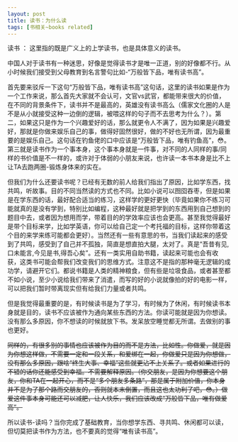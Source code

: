 ```yaml
---
layout: post
title: 读书：为什么读
tags: [书相关~books related]
---
```



读书 ： 这里指的既是广义上的上学读书，也是具体意义的读书。

中国人对于读书有一种迷思，好像是觉得读书才是唯一正道，别的好像都不行。从小时候我们接受到父母教育到名言警句比如-“万般皆下品，唯有读书高”。

首先要来驳斥一下这句“万般皆下品，唯有读书高”这句话，这里的读书如果是作为一个工作来说，那么首先大家就不会认可，文官vs武官，都能带来很大的价值，在不同的背景条件下，读书并不是最高的，英雄没有读书高么（儒家文化圈的人是不是从小就接受这种一边倒的逻辑，被喂这样的句子而不去思考为什么？）。第二，如果这只是作为一个兴趣爱好的话，那么就更令人不满了，因为如果是兴趣爱好，那就是你做来娱乐自己的事，做得好固然很好，做的不好也无所谓，因为最重要的是娱乐自己。这句话在钓鱼佬的口中应该是“万般皆下品，唯有钓鱼高”，😳。第三就是读书作为一个事本身，这个事本身就是一件事，对不同的人同样的事/同样的书价值是不一样的，或许对于体弱的小朋友来说，也许读一本书本身是比不上让TA去跑两圈-锻炼身体来的实在。

但我们为什么还要读书呢？已经有无数的前人给我们指出了原因，比如学东西，找共鸣，听故事。目的不同当然读的方式也不同。比如小说可以囫囵吞枣，但是如果是在学东西的话，最好配合适当的练习，这样学的更好更快（毕竟如果你不练习可能就真的是没有学到，特别比如编程，这种最好就是把学到的东西用到自己想到的题目中去，或者因为想用而学，带着目的的学效率应该也会更高。甚至我觉得最好是带个目标来学，比如学英语，你可以给自己定一个考托福的目标，这样你带着这个目的来学来练可能都会更好）。当然还有一些有意思的书，当我们读起来的感受到了共鸣，感受到了自己并不孤独，简直是想直拍大腿，太对了。真是“吾昔有见,口未能言,今见是书,得吾心矣”。还有一类实用自助书籍，读起来可能也会有收获，这类书可能会帮我们改变我们的思维方式。注意这不是指的那种毫无逻辑的成功学，请避开它们。都说书籍是人类的精神粮食，但有些是垃圾食品，或者甚至都不如小说，至少小说给我们带来了消遣，而写的好的小说就像拍的好的电影一样，可以把我们暂时带离现实但有给我们力量或者共鸣。


但是我觉得最重要的是，有时候读书是为了学习，有时候为了休闲，有时候读书本身就是目的，读书不应该被作为通向某些东西的方法。你读可能就是因为你想读。没有那么多原因，你不想读的时候就放下书。发呆放空睡觉都无所谓。去做别的事也更好。

~~同样的，有很多别的事情也应该被作为目的而不是方法，比如性。你做爱，就是因为你想这样做，不需要一定和一段关系，和爱绑在一起，你做爱只是因为你想做，没有那么多原因，跟啥“终生大事、幸福”这些就更沾不上关系了。或者如果进行的不错的话你还能感受到幸福。不需要解释原因。（你交朋友，是因为你想要这个朋友，你和TA在一起开心，而不是“多个朋友多条路”，那是属于附加价值，你本身并不是为了那个路而交朋友的，否则就本末倒置，而且这也太功利了吧，😳。）做爱这件事本身可能还可以减肥，让人快乐，我们应该改成“万般皆下品，唯有做爱高”。~~


所以读书-读吗？当你完成了基础教育，当你想学东西、寻共鸣、休闲都可以读，但切莫把读书作为方法，也不要真的觉得“唯有读书高”。
